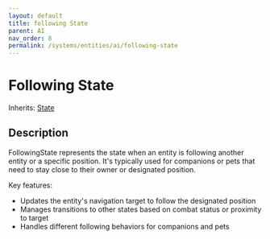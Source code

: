 ```yaml
---
layout: default
title: following State
parent: AI
nav_order: 8
permalink: /systems/entities/ai/following-state
---
```


# Following State

Inherits: [State](../ai/state)

## Description
FollowingState represents the state when an entity is following another entity or a specific position.
It's typically used for companions or pets that need to stay close to their owner or designated position.

Key features:
- Updates the entity's navigation target to follow the designated position
- Manages transitions to other states based on combat status or proximity to target
- Handles different following behaviors for companions and pets